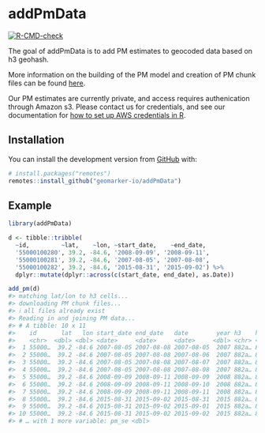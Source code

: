 
<!-- README.md is generated from README.Rmd. Please edit that file -->

# addPmData

<!-- badges: start -->

[![R-CMD-check](https://github.com/geomarker-io/addPmData/workflows/R-CMD-check/badge.svg)](https://github.com/geomarker-io/addPmData/actions)
<!-- badges: end -->

The goal of addPmData is to add PM estimates to geocoded data based on
h3 geohash.

More information on the building of the PM model and creation of PM
chunk files can be found
[here](https://github.com/geomarker-io/st_pm_hex).

Our PM estimates are currently private, and access requires
authenication through Amazon s3. Please contact us for credentials, and
see our documentation for [how to set up AWS credentials in
R](https://github.com/geomarker-io/s3#setting-up-aws-credentials).

## Installation

You can install the development version from
[GitHub](https://github.com/) with:

``` r
# install.packages("remotes")
remotes::install_github("geomarker-io/addPmData")
```

## Example

``` r
library(addPmData)

d <- tibble::tribble(
  ~id,         ~lat,    ~lon, ~start_date,    ~end_date,
  '55000100280', 39.2, -84.6, '2008-09-09', '2008-09-11',
  '55000100281', 39.2, -84.6, '2007-08-05', '2007-08-08',
  '55000100282', 39.2, -84.6, '2015-08-31', '2015-09-02') %>%
  dplyr::mutate(dplyr::across(c(start_date, end_date), as.Date))

add_pm(d)
#> matching lat/lon to h3 cells...
#> downloading PM chunk files...
#> ℹ all files already exist
#> Reading in and joining PM data...
#> # A tibble: 10 x 11
#>    id       lat   lon start_date end_date   date        year h3    h3_3  pm_pred
#>    <chr>  <dbl> <dbl> <date>     <date>     <date>     <dbl> <chr> <chr>   <dbl>
#>  1 55000…  39.2 -84.6 2007-08-05 2007-08-08 2007-08-05  2007 882a… 832a…   29.3 
#>  2 55000…  39.2 -84.6 2007-08-05 2007-08-08 2007-08-06  2007 882a… 832a…   28.5 
#>  3 55000…  39.2 -84.6 2007-08-05 2007-08-08 2007-08-07  2007 882a… 832a…   22.3 
#>  4 55000…  39.2 -84.6 2007-08-05 2007-08-08 2007-08-08  2007 882a… 832a…   20.7 
#>  5 55000…  39.2 -84.6 2008-09-09 2008-09-11 2008-09-09  2008 882a… 832a…    8.23
#>  6 55000…  39.2 -84.6 2008-09-09 2008-09-11 2008-09-10  2008 882a… 832a…    9.58
#>  7 55000…  39.2 -84.6 2008-09-09 2008-09-11 2008-09-11  2008 882a… 832a…   13.0 
#>  8 55000…  39.2 -84.6 2015-08-31 2015-09-02 2015-08-31  2015 882a… 832a…   12.7 
#>  9 55000…  39.2 -84.6 2015-08-31 2015-09-02 2015-09-01  2015 882a… 832a…   17.2 
#> 10 55000…  39.2 -84.6 2015-08-31 2015-09-02 2015-09-02  2015 882a… 832a…   19.4 
#> # … with 1 more variable: pm_se <dbl>
```
